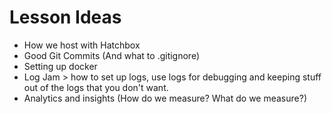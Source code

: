 # Lesson Ideas

* How we host with Hatchbox
* Good Git Commits (And what to .gitignore)
* Setting up docker
* Log Jam > how to set up logs, use logs for debugging and keeping stuff out of the logs that you don't want. 
* Analytics and insights (How do we measure? What do we measure?)


